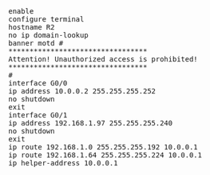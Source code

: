 
<pre>
enable
configure terminal
hostname R2
no ip domain-lookup
banner motd #
*********************************
Attention! Unauthorized access is prohibited!
*********************************
#
interface G0/0
ip address 10.0.0.2 255.255.255.252
no shutdown
exit
interface G0/1
ip address 192.168.1.97 255.255.255.240
no shutdown
exit
ip route 192.168.1.0 255.255.255.192 10.0.0.1
ip route 192.168.1.64 255.255.255.224 10.0.0.1
ip helper-address 10.0.0.1


</pre>   
